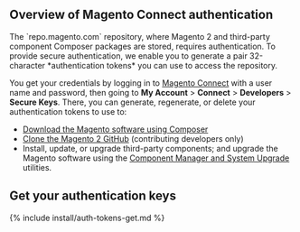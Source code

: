 
<div markdown="1">

<h2 id="auth-overview">Overview of Magento Connect authentication</h2>
The `repo.magento.com` repository, where Magento 2 and third-party component Composer packages are stored, requires authentication. To provide secure authentication, we enable you to generate a pair 32-character *authentication tokens* you can use to access the repository.

You get your credentials by logging in to <a href="http://www.magentocommerce.com/magento-connect" target="_blank">Magento Connect</a> with a user name and password, then going to **My Account** > **Connect** > **Developers** > **Secure Keys**. There, you can generate, regenerate, or delete your authentication tokens to use to:

*	<a href="{{ site.gdeurl }}install-gde/prereq/integrator_install.html">Download the Magento software using Composer</a>
*	<a href="{{ site.gdeurl }}install-gde/prereq/dev_install.html">Clone the Magento 2 GitHub</a> (contributing developers only)
*	Install, update, or upgrade third-party components; and upgrade the Magento software using the <a href="{{ site.gdeurl }}comp-mgr/bk-compman-upgrade-guide.html">Component Manager and System Upgrade</a> utilities.

<h2 id="auth-get">Get your authentication keys</h2>
{% include install/auth-tokens-get.md %}